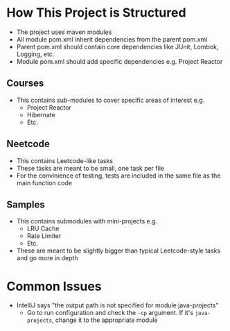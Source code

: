 # How This Project is Structured

- The project uses maven modules
- All module pom.xml inherit dependencies from the parent pom.xml
- Parent pom.xml should contain core dependencies like JUnit, Lombok, Logging, etc.
- Module pom.xml should add specific dependencies e.g. Project Reactor

## Courses

- This contains sub-modules to cover specific areas of interest e.g.
  - Project Reactor
  - Hibernate
  - Etc.

## Neetcode

- This contains Leetcode-like tasks
- These tasks are meant to be small, one task per file
- For the convinience of testing, tests are included in the same file as the main function code

## Samples

- This contains submodules with mini-projects e.g.
  - LRU Cache
  - Rate Limiter
  - Etc.
- These are meant to be slightly bigger than typical Leetcode-style tasks and go more in depth

# Common Issues

- IntelliJ says "the output path is not specified for module java-projects"
  - Go to run configuration and check the `-cp` argument. If it's `java-projects`, change it to the appropriate module